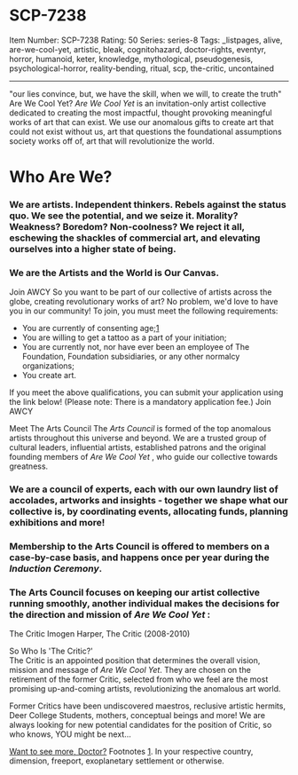 # SCP-7238
Item Number: SCP-7238
Rating: 50
Series: series-8
Tags: _listpages, alive, are-we-cool-yet, artistic, bleak, cognitohazard, doctor-rights, eventyr, horror, humanoid, keter, knowledge, mythological, pseudogenesis, psychological-horror, reality-bending, ritual, scp, the-critic, uncontained

---

"our lies convince, but, we have the skill, when we will, to create the truth"
Are We Cool Yet?
_Are We Cool Yet_ is an invitation-only artist collective dedicated to creating the most impactful, thought provoking meaningful works of art that can exist. We use our anomalous gifts to create art that could not exist without us, art that questions the foundational assumptions society works off of, art that will revolutionize the world.
# Who Are We?
### We are artists. Independent thinkers. Rebels against the status quo. We see the potential, and we seize it. Morality? Weakness? Boredom? Non-coolness? We reject it all, eschewing the shackles of commercial art, and elevating ourselves into a higher state of being.
### We are the Artists and the World is Our Canvas.
  

Join AWCY
So you want to be part of our collective of artists across the globe, creating revolutionary works of art? No problem, we'd love to have you in our community!
To join, you must meet the following requirements:
  * You are currently of consenting age;[1](javascript:;)
  * You are willing to get a tattoo as a part of your initiation;
  * You are currently not, nor have ever been an employee of The Foundation, Foundation subsidiaries, or any other normalcy organizations;
  * You create art.

If you meet the above qualifications, you can submit your application using the link below! (Please note: There is a mandatory application fee.)
Join AWCY
  

Meet The Arts Council
The _Arts Council_ is formed of the top anomalous artists throughout this universe and beyond. We are a trusted group of cultural leaders, influential artists, established patrons and the original founding members of _Are We Cool Yet_ , who guide our collective towards greatness.
  

### We are a council of experts, each with our own laundry list of accolades, artworks and insights - together we shape what our collective is, by coordinating events, allocating funds, planning exhibitions and more!
### Membership to the Arts Council is offered to members on a case-by-case basis, and happens once per year during the _Induction Ceremony_.
### The Arts Council focuses on keeping our artist collective running smoothly, another individual makes the decisions for the direction and mission of _Are We Cool Yet_ :
The Critic
Imogen Harper, The Critic (2008-2010)  

So Who Is 'The Critic?'  
The Critic is an appointed position that determines the overall vision, mission and message of _Are We Cool Yet_. They are chosen on the retirement of the former Critic, selected from who we feel are the most promising up-and-coming artists, revolutionizing the anomalous art world.  
  
Former Critics have been undiscovered maestros, reclusive artistic hermits, Deer College Students, mothers, conceptual beings and more! We are always looking for new potential candidates for the position of Critic, so who knows, YOU might be next…  

  

[Want to see more, Doctor?](https://scp-wiki.wikidot.com/scp-7238/offset/-1)
Footnotes
[1](javascript:;). In your respective country, dimension, freeport, exoplanetary settlement or otherwise.